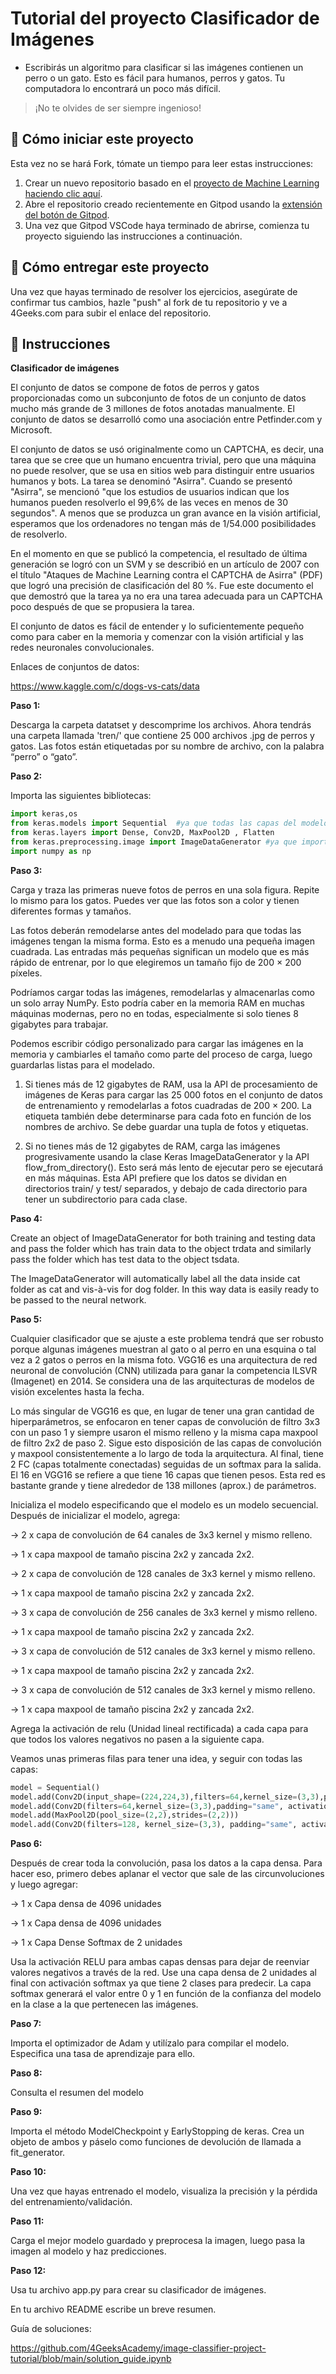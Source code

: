 <!-- hide -->
# Tutorial del proyecto Clasificador de Imágenes
<!-- endhide -->

- Escribirás un algoritmo para clasificar si las imágenes contienen un perro o un gato. Esto es fácil para humanos, perros y gatos. Tu computadora lo encontrará un poco más difícil.

> ¡No te olvides de ser siempre ingenioso!

## 🌱  Cómo iniciar este proyecto

Esta vez no se hará Fork, tómate un tiempo para leer estas instrucciones:

1. Crear un nuevo repositorio basado en el [proyecto de Machine Learning](https://github.com/4GeeksAcademy/machine-learning-python-template/generate) [haciendo clic aquí](https://github.com/4GeeksAcademy/machine-learning-python-template).
2. Abre el repositorio creado recientemente en Gitpod usando la [extensión del botón de Gitpod](https://www.gitpod.io/docs/browser-extension/).
3. Una vez que Gitpod VSCode haya terminado de abrirse, comienza tu proyecto siguiendo las instrucciones a continuación.

## 🚛 Cómo entregar este proyecto

Una vez que hayas terminado de resolver los ejercicios, asegúrate de confirmar tus cambios, hazle "push" al fork de tu repositorio y ve a 4Geeks.com para subir el enlace del repositorio.

## 📝 Instrucciones

**Clasificador de imágenes**

El conjunto de datos se compone de fotos de perros y gatos proporcionadas como un subconjunto de fotos de un conjunto de datos mucho más grande de 3 millones de fotos anotadas manualmente. El conjunto de datos se desarrolló como una asociación entre Petfinder.com y Microsoft.

El conjunto de datos se usó originalmente como un CAPTCHA, es decir, una tarea que se cree que un humano encuentra trivial, pero que una máquina no puede resolver, que se usa en sitios web para distinguir entre usuarios humanos y bots. La tarea se denominó "Asirra". Cuando se presentó "Asirra", se mencionó "que los estudios de usuarios indican que los humanos pueden resolverlo el 99,6% de las veces en menos de 30 segundos". A menos que se produzca un gran avance en la visión artificial, esperamos que los ordenadores no tengan más de 1/54.000 posibilidades de resolverlo.

En el momento en que se publicó la competencia, el resultado de última generación se logró con un SVM y se describió en un artículo de 2007 con el título "Ataques de Machine Learning contra el CAPTCHA de Asirra" (PDF) que logró una precisión de clasificación del 80 %. Fue este documento el que demostró que la tarea ya no era una tarea adecuada para un CAPTCHA poco después de que se propusiera la tarea.

El conjunto de datos es fácil de entender y lo suficientemente pequeño como para caber en la memoria y comenzar con la visión artificial y las redes neuronales convolucionales.

Enlaces de conjuntos de datos:

https://www.kaggle.com/c/dogs-vs-cats/data

**Paso 1:**

Descarga la carpeta datatset y descomprime los archivos. Ahora tendrás una carpeta llamada 'tren/' que contiene 25 000 archivos .jpg de perros y gatos. Las fotos están etiquetadas por su nombre de archivo, con la palabra “perro” o “gato”.

**Paso 2:**

Importa las siguientes bibliotecas:

```py
import keras,os
from keras.models import Sequential  #ya que todas las capas del modelo se organizarán en secuencia
from keras.layers import Dense, Conv2D, MaxPool2D , Flatten
from keras.preprocessing.image import ImageDataGenerator #ya que importa datos con etiquetas fácilmente al modelo. Tiene funciones para cambiar la escala, rotar, hacer zoom, etc. Esta clase altera los datos sobre la marcha mientras los pasa al modelo.
import numpy as np
```

**Paso 3:**

Carga y traza las primeras nueve fotos de perros en una sola figura. Repite lo mismo para los gatos. Puedes ver que las fotos son a color y tienen diferentes formas y tamaños.

Las fotos deberán remodelarse antes del modelado para que todas las imágenes tengan la misma forma. Esto es a menudo una pequeña imagen cuadrada. Las entradas más pequeñas significan un modelo que es más rápido de entrenar, por lo que elegiremos un tamaño fijo de 200 × 200 píxeles.

Podríamos cargar todas las imágenes, remodelarlas y almacenarlas como un solo array NumPy. Esto podría caber en la memoria RAM en muchas máquinas modernas, pero no en todas, especialmente si solo tienes 8 gigabytes para trabajar.

Podemos escribir código personalizado para cargar las imágenes en la memoria y cambiarles el tamaño como parte del proceso de carga, luego guardarlas listas para el modelado.

1. Si tienes más de 12 gigabytes de RAM, usa la API de procesamiento de imágenes de Keras para cargar las 25 000 fotos en el conjunto de datos de entrenamiento y remodelarlas a fotos cuadradas de 200 × 200. La etiqueta también debe determinarse para cada foto en función de los nombres de archivo. Se debe guardar una tupla de fotos y etiquetas.

2. Si no tienes más de 12 gigabytes de RAM, carga las imágenes progresivamente usando la clase Keras ImageDataGenerator y la API flow_from_directory(). Esto será más lento de ejecutar pero se ejecutará en más máquinas. Esta API prefiere que los datos se dividan en directorios train/ y test/ separados, y debajo de cada directorio para tener un subdirectorio para cada clase.

**Paso 4:**

Create an object of ImageDataGenerator for both training and testing data and pass the folder which has train data to the object trdata and similarly pass the folder which has test data to the object tsdata. 

The ImageDataGenerator will automatically label all the data inside cat folder as cat and vis-à-vis for dog folder. In this way data is easily ready to be passed to the neural network.

**Paso 5:**

Cualquier clasificador que se ajuste a este problema tendrá que ser robusto porque algunas imágenes muestran al gato o al perro en una esquina o tal vez a 2 gatos o perros en la misma foto. VGG16 es una arquitectura de red neuronal de convolución (CNN) utilizada para ganar la competencia ILSVR (Imagenet) en 2014. Se considera una de las arquitecturas de modelos de visión excelentes hasta la fecha.

Lo más singular de VGG16 es que, en lugar de tener una gran cantidad de hiperparámetros, se enfocaron en tener capas de convolución de filtro 3x3 con un paso 1 y siempre usaron el mismo relleno y la misma capa maxpool de filtro 2x2 de paso 2. Sigue esto disposición de las capas de convolución y maxpool consistentemente a lo largo de toda la arquitectura. Al final, tiene 2 FC (capas totalmente conectadas) seguidas de un softmax para la salida. El 16 en VGG16 se refiere a que tiene 16 capas que tienen pesos. Esta red es bastante grande y tiene alrededor de 138 millones (aprox.) de parámetros.

Inicializa el modelo especificando que el modelo es un modelo secuencial. Después de inicializar el modelo, agrega:

→ 2 x capa de convolución de 64 canales de 3x3 kernel y mismo relleno.

→ 1 x capa maxpool de tamaño piscina 2x2 y zancada 2x2.

→ 2 x capa de convolución de 128 canales de 3x3 kernel y mismo relleno.

→ 1 x capa maxpool de tamaño piscina 2x2 y zancada 2x2.

→ 3 x capa de convolución de 256 canales de 3x3 kernel y mismo relleno.

→ 1 x capa maxpool de tamaño piscina 2x2 y zancada 2x2.

→ 3 x capa de convolución de 512 canales de 3x3 kernel y mismo relleno.

→ 1 x capa maxpool de tamaño piscina 2x2 y zancada 2x2.

→ 3 x capa de convolución de 512 canales de 3x3 kernel y mismo relleno.

→ 1 x capa maxpool de tamaño piscina 2x2 y zancada 2x2.

Agrega la activación de relu (Unidad lineal rectificada) a cada capa para que todos los valores negativos no pasen a la siguiente capa.

Veamos unas primeras filas para tener una idea, y seguir con todas las capas:

```py
model = Sequential()
model.add(Conv2D(input_shape=(224,224,3),filters=64,kernel_size=(3,3),padding="same", activation="relu"))
model.add(Conv2D(filters=64,kernel_size=(3,3),padding="same", activation="relu"))
model.add(MaxPool2D(pool_size=(2,2),strides=(2,2)))
model.add(Conv2D(filters=128, kernel_size=(3,3), padding="same", activation="relu"))
```

**Paso 6:**

Después de crear toda la convolución, pasa los datos a la capa densa. Para hacer eso, primero debes aplanar el vector que sale de las circunvoluciones y luego agregar:

→ 1 x Capa densa de 4096 unidades

→ 1 x Capa densa de 4096 unidades

→ 1 x Capa Dense Softmax de 2 unidades

Usa la activación RELU para ambas capas densas para dejar de reenviar valores negativos a través de la red. Use una capa densa de 2 unidades al final con activación softmax ya que tiene 2 clases para predecir. La capa softmax generará el valor entre 0 y 1 en función de la confianza del modelo en la clase a la que pertenecen las imágenes.

**Paso 7:**

Importa el optimizador de Adam y utilízalo para compilar el modelo. Especifica una tasa de aprendizaje para ello.

**Paso 8:**

Consulta el resumen del modelo

**Paso 9:**

Importa el método ModelCheckpoint y EarlyStopping de keras. Crea un objeto de ambos y páselo como funciones de devolución de llamada a fit_generator.

**Paso 10:**

Una vez que hayas entrenado el modelo, visualiza la precisión y la pérdida del entrenamiento/validación.

**Paso 11:**

Carga el mejor modelo guardado y preprocesa la imagen, luego pasa la imagen al modelo y haz predicciones.

**Paso 12:**

Usa tu archivo app.py para crear su clasificador de imágenes.

En tu archivo README escribe un breve resumen.

Guía de soluciones: 

https://github.com/4GeeksAcademy/image-classifier-project-tutorial/blob/main/solution_guide.ipynb
